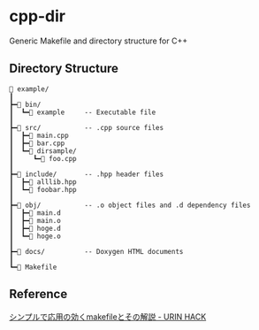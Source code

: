 # cpp-dir
Generic Makefile and directory structure for C++

## Directory Structure

```
📁 example/
┃
┣━📁 bin/
┃  ┗━📄 example     -- Executable file
┃
┣━📁 src/           -- .cpp source files
┃  ┣━📄 main.cpp
┃  ┣━📄 bar.cpp
┃  ┗━📁 dirsample/
┃     ┗━📄 foo.cpp
┃
┣━📁 include/       -- .hpp header files
┃  ┣━📄 alllib.hpp
┃  ┗━📄 foobar.hpp
┃
┣━📁 obj/           -- .o object files and .d dependency files
┃  ┣━📄 main.d
┃  ┣━📄 main.o
┃  ┣━📄 hoge.d
┃  ┗━📄 hoge.o
┃
┣━📁 docs/          -- Doxygen HTML documents
┃ 
┗━📄 Makefile
```

## Reference

[シンプルで応用の効くmakefileとその解説 - URIN HACK](http://urin.github.io/posts/2013/simple-makefile-for-clang)
